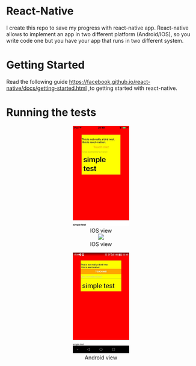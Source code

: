 # React-Native

I create this repo to save my progress with react-native app.
React-native allows to implement an app in two different platform (Android/IOS), so you write code one but you have your app that runs in two different
system.

# Getting Started

Read the following guide https://facebook.github.io/react-native/docs/getting-started.html ,to getting started with react-native.


# Running the tests

<div align="center">
	<p align="center">
	  <img src="iosview.jpg" width="150"/>
	   <br>
		IOS view	
	  </br>
	<img src="iphone_view.jph" width="150"/>
	<br>
		IOS view	
	  </br>
	</p>
	<p>
	  <img src="androidview.jpg" width="150"/><br>Android view<br>
	</p>
</div>
